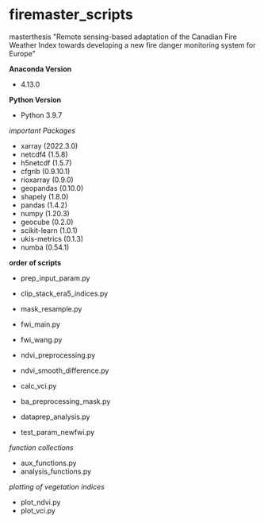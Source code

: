 # firemaster_scripts

masterthesis 
"Remote sensing-based adaptation of the Canadian Fire Weather Index towards developing a new fire danger monitoring system for Europe"

**Anaconda Version**
- 4.13.0

**Python Version**
- Python 3.9.7

*important Packages*
- xarray (2022.3.0)
- netcdf4 (1.5.8)
- h5netcdf (1.5.7)
- cfgrib (0.9.10.1)
- rioxarray (0.9.0)
- geopandas (0.10.0)
- shapely (1.8.0)
- pandas (1.4.2)
- numpy (1.20.3)
- geocube (0.2.0)
- scikit-learn (1.0.1)
- ukis-metrics (0.1.3)
- numba (0.54.1)

**order of scripts**
- prep_input_param.py

- clip_stack_era5_indices.py
- mask_resample.py

- fwi_main.py
- fwi_wang.py

- ndvi_preprocessing.py
- ndvi_smooth_difference.py
- calc_vci.py

- ba_preprocessing_mask.py

- dataprep_analysis.py
- test_param_newfwi.py

*function collections*
- aux_functions.py
- analysis_functions.py

*plotting of vegetation indices*
- plot_ndvi.py
- plot_vci.py
